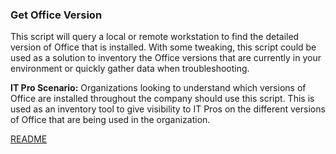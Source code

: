 ### Get Office Version    
This script will query a local or remote workstation to find the detailed version of Office that is installed. With some tweaking, this script could be used as a solution to inventory the Office versions that are currently in your environment or quickly gather data when troubleshooting. 

**IT Pro Scenario:** Organizations looking to understand which versions of Office are installed throughout the company should use this script. This is used as an inventory tool to give visibility to IT Pros on the different versions of Office that are being used in the organization. 

[README](https://github.com/OfficeDev/Office-IT-Pro-Deployment-Scripts/wiki/README_Check-RemoteOfficeVersions)
